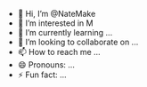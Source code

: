 - 👋 Hi, I’m @NateMake
- 👀 I’m interested in M
- 🌱 I’m currently learning ...
- 💞️ I’m looking to collaborate on ...
- 📫 How to reach me ...
- 😄 Pronouns: ...
- ⚡ Fun fact: ...

<!---
NateMake/NateMake is a ✨ special ✨ repository because its `README.md` (this file) appears on your GitHub profile.
You can click the Preview link to take a look at your changes.
--->
